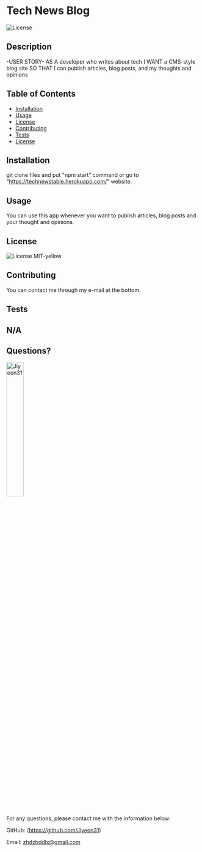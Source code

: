 # Tech News Blog 
  ![License](https://img.shields.io/badge/License-MIT-yellow.svg)
  
  ## Description 
  
  -USER STORY- AS A developer who writes about tech I WANT a CMS-style blog site SO THAT I can publish articles, blog posts, and my thoughts and opinions
  
  ## Table of Contents
  * [Installation](#installation)
  * [Usage](#usage)
  * [License](#license)
  * [Contributing](#contributing)
  * [Tests](#tests)
  * [License](#license)
  
  ## Installation
  
  git clone files and put "npm start" command or go to "https://technewstable.herokuapp.com/" website.
  
  ## Usage 
  
  You can use this app whenever you want to publish articles, blog posts and your thought and opinions.
    
  ## License
    
  ![License](https://img.shields.io/badge/License-MIT-yellow.svg)
  MIT-yellow
  
  
  ## Contributing
  
  You can contact me through my e-mail at the bottom.
  
  ## Tests
  
  N/A
  ---
  
  ## Questions?
  <img src="https://avatars.githubusercontent.com/u/94870473?v=4" alt="Jiyeon31" width="30%" height="30%" />
  
  For any questions, please contact me with the information below:
 
  GitHub: (https://github.com/Jiyeon31)<br />

  
  Email: zhdzhddlx@gmail.com
  
